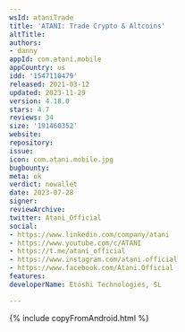 ```yaml
---
wsId: ataniTrade
title: 'ATANI: Trade Crypto & Altcoins'
altTitle: 
authors:
- danny
appId: com.atani.mobile
appCountry: us
idd: '1547110479'
released: 2021-03-12
updated: 2023-11-29
version: 4.18.0
stars: 4.7
reviews: 34
size: '191460352'
website: 
repository: 
issue: 
icon: com.atani.mobile.jpg
bugbounty: 
meta: ok
verdict: nowallet
date: 2023-07-28
signer: 
reviewArchive: 
twitter: Atani_Official
social:
- https://www.linkedin.com/company/atani
- https://www.youtube.com/c/ATANI
- https://t.me/atani_official
- https://www.instagram.com/atani.official
- https://www.facebook.com/Atani.Official
features: 
developerName: Etoshi Technologies, SL

---
```


{% include copyFromAndroid.html %}

